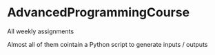 AdvancedProgrammingCourse
=========================

All weekly assignments

Almost all of them cointain a Python script to generate inputs / outputs
